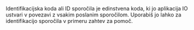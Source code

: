 Identifikacijska koda ali ID sporočila je edinstvena koda, ki jo aplikacija IO ustvari v povezavi z vsakim poslanim sporočilom. Uporabiš jo lahko za identifikacijo sporočila v primeru zahtev za pomoč.
